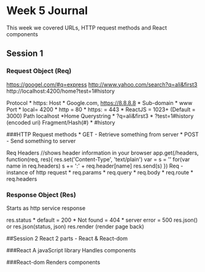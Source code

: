 # Week 5 Journal
This week we covered URLs, HTTP request methods and React components

## Session 1

### Request Object (Req)
https://googel.com/#q=express
http://www.yahoo.com/search?q=ali&first3
http://localhost:4200/home?test=1#history

Protocol
	* https:
Host 
	* Google.com, https://8.8.8.8
        * Sub-domain
            * www
Port 
    * local= 4200 
    * http = 80
    * https: = 443
    * ReactJS = 1023+ (Default = 3000)
Path
    localhost
        *Home
Querystring
    * ?q=ali&first3
    * ?test=1#history
                        (encoded uri)
Fragment/Hash(#)
    * #history

###HTTP Request methods
    * GET - Retrieve something from server 
    * POST - Send something to server

Req Headers
    //shows header information in your browser
app.get(/headers, function(req, res){
    res.set('Content-Type', 'text/plain')
    var = s = ''
    for(var name in req.headers) s += ':' + req.header[name]
    res.send(s)
})
Req - instance of http request
    * req.params
    * req.query
    * req.body
    * req.route
    * req.headers

### Response Object (Res)
Starts as http service response

res.status
    * default = 200
    * Not found = 404
    * server error = 500
res.json() or res.json(status, json)
res.render (render page back)

##Session 2
React
2 parts - React & React-dom

###React
A javaScript library
Handles components

###React-dom
Renders components

